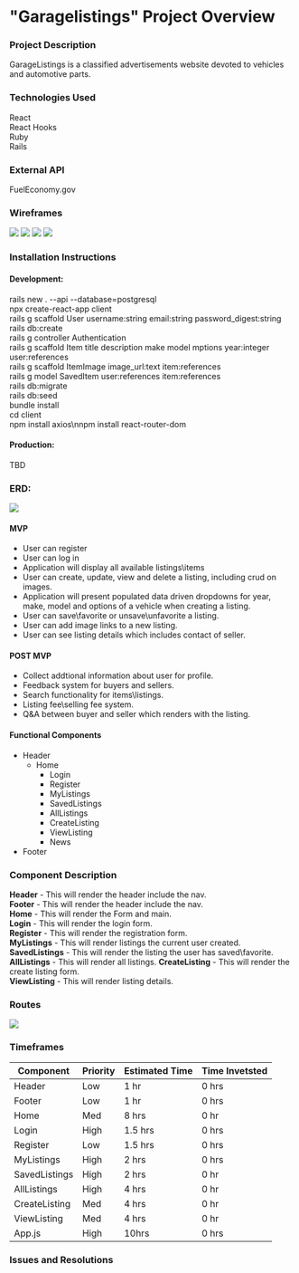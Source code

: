 # "Garagelistings" Project Overview

### Project Description
GarageListings is a classified advertisements website devoted to vehicles and automotive parts.

### Technologies Used
React  
React Hooks  
Ruby  
Rails  

### External API
FuelEconomy.gov

### Wireframes
![](Main.png)
![](ViewListing.png)
![](Login.png)
![](Register.png)

### Installation Instructions
#### Development:  
rails new . --api --database=postgresql  
npx create-react-app client  
rails g scaffold User username:string email:string password_digest:string  
rails db:create  
rails g controller Authentication  
rails g scaffold Item title description make model mptions year:integer user:references  
rails g scaffold ItemImage image_url:text item:references   
rails g model SavedItem user:references item:references  
rails db:migrate  
rails db:seed  
bundle install  
cd client  
npm install axios\nnpm install react-router-dom 
#### Production:   
TBD

### ERD:
![](erd.png)

#### MVP
* User can register
* User can log in
* Application will display all available listings\items
* User can create, update, view and delete a listing, including crud on images.
* Application will present populated data driven dropdowns for year, make, model and options of a vehicle when creating a listing.
* User can save\favorite or unsave\unfavorite a listing.
* User can add image links to a new listing.
* User can see listing details which includes contact of seller.   

#### POST MVP
* Collect addtional information about user for profile.
* Feedback system for buyers and sellers.
* Search functionality for items\listings.
* Listing fee\selling fee system.
* Q&A between buyer and seller which renders with the listing.


#### Functional Components
* Header
	* Home
		* Login
		* Register
		* MyListings
		* SavedListings
		* AllListings
		* CreateListing
		* ViewListing 
		* News  
* Footer

### Component	Description
**Header** - This will render the header include the nav.  
**Footer** -	This will render the header include the nav.  
**Home** - This will render the Form and main.   
**Login** - This will render the login form.  
**Register** - This will render the registration form.   
**MyListings** - This will render listings the current user created.   
**SavedListings** - This will render the listing the user has saved\favorite.   
**AllListings** - This will render all listings.
**CreateListing** - This will render the create listing form.   
**ViewListing** - This will render listing details.

### Routes
![](routes.png)

### Timeframes
Component  | Priority | Estimated Time | Time Invetsted
---------- | -------- | -------------- | --------------
Header  | Low | 1 hr  | 0 hrs
Footer | Low | 1 hr |  0 hrs
Home | Med | 8 hrs | 0 hr
Login | High | 1.5 hrs | 0 hrs
Register | Low | 1.5 hrs | 0 hrs
MyListings | High | 2 hrs | 0 hrs
SavedListings | High | 2 hrs | 0 hr
AllListings | High | 4 hrs | 0 hr
CreateListing | Med | 4 hrs | 0 hr
ViewListing | Med | 4 hrs | 0 hr
App.js | High | 10hrs | 0 hrs

### Issues and Resolutions   



